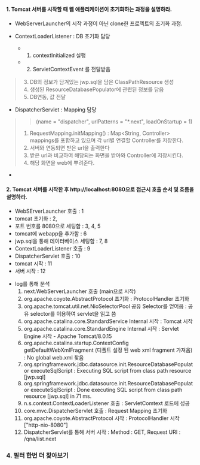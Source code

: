 #### 1. Tomcat 서버를 시작할 때 웹 애플리케이션이 초기화하는 과정을 설명하라.
* WebServerLauncher의 시작 과정이 아닌 clone한 프로젝트의 초기화 과정.

* ContextLoaderListener : DB 초기화 담당
  * 1. contextInitialized 실행
  * 2. ServletContextEvent 를 전달받음
>3. DB의 정보가 담겨있는 jwp.sql을 담은 ClassPathResource 생성
>4. 생성된 ResourceDatabasePopulator에 관련된 정보를 담음
>5. DB연동, 값 전달

* DispatcherServlet : Mapping 담당
>>(name = "dispatcher", urlPatterns = "*.next", loadOnStartup = 1)
>1. RequestMapping.initMapping() : Map<String, Controller> mappings를 포함하고 있으며 각 url별 연결할 Controller를 저장한다.
>2. 서버와 연동되면 받은 url을 출력한다
>3. 받은 url과 비교하여 해당되는 화면을 받아와 Controller에 저장시킨다.
>4. 해당 화면을 web에 뿌려준다.

-

#### 2. Tomcat 서버를 시작한 후 http://localhost:8080으로 접근시 호출 순서 및 흐름을 설명하라.

- WebSErverLauncher 호출 : 1
- tomcat 초기화 : 2, 
- 포트 번호를 8080으로 세팅함 : 3, 4, 5
- tomcat에 webapp을 추가함 : 6
- jwp.sql을 통해 데이터베이스 세팅함 : 7, 8
- ContextLoaderListener 호출 : 9
- DispatcherServlet 호출 : 10
- tomcat 시작 : 11
- 서버 시작 : 12

* log를 통해 분석
  1. next.WebServerLauncher 호출 (main으로 시작)
  2. org.apache.coyote.AbstractProtocol 초기화
	: ProtocolHandler 초기화
  3. org.apache.tomcat.util.net.NioSelectorPool 공유 Selector를 얻어옴
	: 공유 selector를 이용하여 servlet을 읽고 씀
  4. org.apache.catalina.core.StandardService Internal 시작
	: Tomcat 시작
  5. org.apache.catalina.core.StandardEngine Internal 시작
	: Servlet Engine 시작 - Apache Tomcat/8.0.15
  6. org.apache.catalina.startup.ContextConfig getDefaultWebXmlFragment (디폴트 설정 된 web xml fragment 가져옴)
	: No global web.xml 찾음
  7. org.springframework.jdbc.datasource.init.ResourceDatabasePopulator executeSqlScript
	: Executing SQL script from class path resource [jwp.sql]
  8. org.springframework.jdbc.datasource.init.ResourceDatabasePopulator executeSqlScript
	: Done executing SQL script from class path resource [jwp.sql] in 71 ms.
  9. n.s.context.ContextLoaderListener 호출
	: ServletComtext 로드에 성공
  10. core.mvc.DispatcherServlet 호출
	: Request Mapping 초기화
  11. org.apache.coyote.AbstractProtocol 시작
	: ProtocolHandler 시작 ["http-nio-8080"]
  12. DispatcherServlet를 통해 서버 시작
	: Method : GET, Request URI : /qna/list.next
	
	
### 4. 필터 한번 더 찾아보기
	
	
	
	